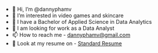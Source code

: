 - 👋 Hi, I’m @dannyphamv
- 👀 I’m interested in video games and skincare
- 🌱 I have a Bachelor of Applied Science in Data Analytics
- 💼 I am looking for work as a Data Analyst
- 📫 How to reach me - dannyphamv@gmail.com
- 📝 Look at my resume on - [Standard Resume](https://standardresume.co/r/dannyphamv)

<!---
dannyphamv/dannyphamv is a ✨ special ✨ repository because its `README.md` (this file) appears on your GitHub profile.
You can click the Preview link to take a look at your changes.
--->
